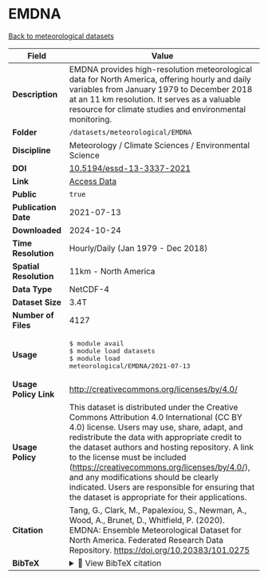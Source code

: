 # EMDNA

[Back to meteorological datasets](../meteorological.md)

| Field | Value |
|--------|-------|
| **Description** | EMDNA provides high-resolution meteorological data for North America, offering hourly and daily variables from January 1979 to December 2018 at an 11 km resolution. It serves as a valuable resource for climate studies and environmental monitoring. |
| **Folder** | `/datasets/meteorological/EMDNA` |
| **Discipline** | Meteorology / Climate Sciences / Environmental Science |
| **DOI** | [10.5194/essd-13-3337-2021](https://doi.org/10.5194/essd-13-3337-2021) |
| **Link** | [Access Data](https://www.frdr-dfdr.ca/repo/dataset/4bb24ee2-73e1-43a8-a929-126d2eb2bfa3) |
| **Public** | `true` |
| **Publication Date** | 2021-07-13 |
| **Downloaded** | 2024-10-24 |
| **Time Resolution** | Hourly/Daily (Jan 1979 - Dec 2018) |
| **Spatial Resolution** | 11km - North America |
| **Data Type** | NetCDF-4 |
| **Dataset Size** | 3.4T |
| **Number of Files** | 4127 |
| **Usage** | <pre>&#36; module avail<br>&#36; module load datasets<br>&#36; module load meteorological/EMDNA/2021-07-13</pre> |
| **Usage Policy Link** | http://creativecommons.org/licenses/by/4.0/ |
| **Usage Policy** | This dataset is distributed under the Creative Commons Attribution 4.0 International (CC BY 4.0) license. Users may use, share, adapt, and redistribute the data with appropriate credit to the dataset authors and hosting repository. A link to the license must be included (https://creativecommons.org/licenses/by/4.0/), and any modifications should be clearly indicated. Users are responsible for ensuring that the dataset is appropriate for their applications. |
| **Citation** | Tang, G., Clark, M., Papalexiou, S., Newman, A., Wood, A., Brunet, D., Whitfield, P. (2020). EMDNA: Ensemble Meteorological Dataset for North America. Federated Research Data Repository. https://doi.org/10.20383/101.0275 |
| **BibTeX** | <details><summary>📜 View BibTeX citation</summary><pre>@Article{essd-13-3337-2021,<br>AUTHOR = {Tang, G. and Clark, M. P. and Papalexiou, S. M. and Newman, A. J. and Wood, A. W. and Brunet, D. and Whitfield, P. H.},<br>TITLE = {EMDNA: an Ensemble Meteorological Dataset for North America},<br>JOURNAL = {Earth System Science Data},<br>VOLUME = {13},<br>YEAR = {2021},<br>NUMBER = {7},<br>PAGES = {3337--3362},<br>URL = {https://essd.copernicus.org/articles/13/3337/2021/},<br>DOI = {10.5194/essd-13-3337-2021}<br>}</pre> |
